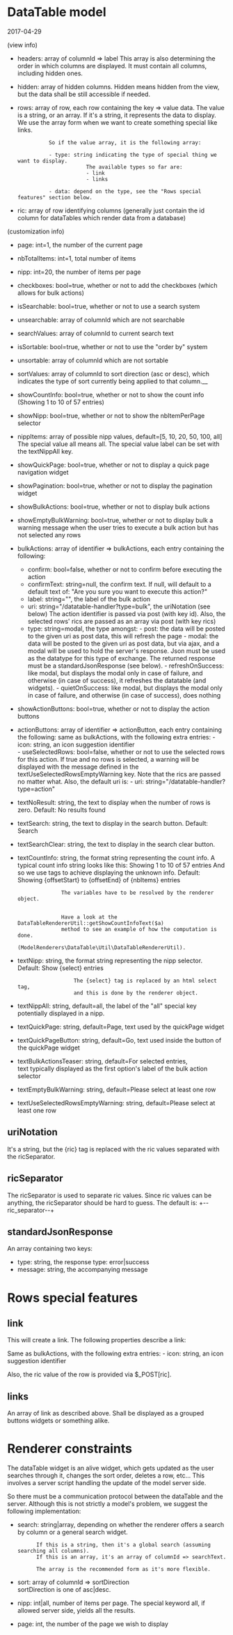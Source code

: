 DataTable model
===================
2017-04-29



(view info)
- headers: array of columnId => label
                This array is also determining the order in which columns are displayed.
                It must contain all columns, including hidden ones.
- hidden: array of hidden columns.
                Hidden means hidden from the view, but the data shall be still accessible if needed.
- rows: array of row, each row containing the key => value data.
                The value is a string, or an array.
                If it's a string, it represents the data to display.
                We use the array form when we want to create something special like links.
                
                So if the value array, it is the following array:
                
                - type: string indicating the type of special thing we want to display.
                            The available types so far are:
                            - link
                            - links
                
                - data: depend on the type, see the "Rows special features" section below.
                
- ric: array of row identifying columns (generally just contain the id column for dataTables which render data from a database)
                
                
                
                
                

                
(customization info)
- page: int=1, the number of the current page                
- nbTotalItems: int=1, total number of items                
- nipp: int=20, the number of items per page
- checkboxes: bool=true, whether or not to add the checkboxes (which allows for bulk actions)
- isSearchable: bool=true, whether or not to use a search system
- unsearchable: array of columnId which are not searchable
- searchValues: array of columnId to current search text
- isSortable: bool=true, whether or not to use the "order by" system
- unsortable: array of columnId which are not sortable 
- sortValues: array of columnId to sort direction (asc or desc), which indicates the 
                type of sort currently being applied to that column.__
                
- showCountInfo: bool=true, whether or not to show the count info (Showing 1 to 10 of 57 entries)
- showNipp: bool=true, whether or not to show the nbItemPerPage selector
- nippItems: array of possible nipp values, default=\[5, 10, 20, 50, 100, all]
                The special value all means all.
                The special value label can be set with the textNippAll key.
                
- showQuickPage: bool=true, whether or not to display a quick page navigation widget
- showPagination: bool=true, whether or not to display the pagination widget
- showBulkActions: bool=true, whether or not to display bulk actions
- showEmptyBulkWarning: bool=true, whether or not to display bulk a warning message when the user tries
                            to execute a bulk action but has not selected any rows
- bulkActions: array of identifier => bulkActions, each entry containing the following:
    - confirm: bool=false, whether or not to confirm before executing the action
    - confirmText: string=null, the confirm text. If null, will default to 
                    a default text of: "Are you sure you want to execute this action?"
    - label: string="", the label of the bulk action
    - uri: string="/datatable-handler?type=bulk", the uriNotation (see below)
                        The action identifier is passed via post (with key id).
                        Also, the selected rows' rics are passed as an array via post (with key rics)
    - type: string=modal, the type amongst:
            - post: the data will be posted to the given uri as post data, this will refresh the page
            - modal: the data will be posted to the given uri as post data, but via ajax, and a modal
                        will be used to hold the server's response.
                        Json must be used as the datatype for this type of exchange.
                        The returned response must be a standardJsonResponse (see below).
            - refreshOnSuccess: like modal, but displays the modal only in case of failure,
                        and otherwise (in case of success), it refreshes the datatable (and widgets).
            - quietOnSuccess: like modal, but displays the modal only in case of failure,
                        and otherwise (in case of success), does nothing
                              
            
- showActionButtons: bool=true, whether or not to display the action buttons
- actionButtons: array of identifier => actionButton, each entry containing the following:
                same as bulkActions, with the following extra entries:
                    - icon: string, an icon suggestion identifier    
                    - useSelectedRows: bool=false, whether or not to use the selected rows for this action.
                                        If true and no rows is selected, a warning will be displayed with the message
                                        defined in the textUseSelectedRowsEmptyWarning key.
                                        Note that the rics are passed no matter what.
                Also, the default uri is:
                - uri: string="/datatable-handler?type=action"
                

            
- textNoResult: string, the text to display when the number of rows is zero.
                Default: No results found
- textSearch: string, the text to display in the search button.
                Default: Search
- textSearchClear: string, the text to display in the search clear button.
- textCountInfo: string, the format string representing the count info.
                    A typical count info string looks like this:
                    Showing 1 to 10 of 57 entries
                    And so we use tags to achieve displaying the unknown info.
                    Default: Showing {offsetStart} to {offsetEnd} of {nbItems} entries
                    
                    The variables have to be resolved by the renderer object.
                    
                    
                    Have a look at the DataTableRendererUtil::getShowCountInfoText($a)
                    method to see an example of how the computation is done.
                    (ModelRenderers\DataTable\Util\DataTableRendererUtil).
- textNipp: string, the format string representing the nipp selector.
            Default: Show {select} entries
            
                        The {select} tag is replaced by an html select tag,
                        and this is done by the renderer object.
- textNippAll: string, default=all,
                    the label of the "all" special key potentially displayed in a nipp.  
- textQuickPage: string, default=Page, text used by the quickPage widget
- textQuickPageButton: string, default=Go, text used inside the button of the quickPage widget
- textBulkActionsTeaser: string, default=For selected entries,  
                            text typically displayed as the first option's label of the bulk action selector
- textEmptyBulkWarning: string, default=Please select at least one row  
- textUseSelectedRowsEmptyWarning: string, default=Please select at least one row  
                    
                    
                    
                    
                    
                    
                    
            
            
            
            

            
uriNotation         
------------
It's a string, but the {ric} tag is replaced with the ric values separated with the ricSeparator.
  
ricSeparator
---------------
The ricSeparator is used to separate ric values.
Since ric values can be anything, the ricSeparator should be hard to guess.
The default is: +--ric_separator--+


standardJsonResponse
-----------------
An array containing two keys:
- type: string, the response type: error|success
- message: string, the accompanying message 



Rows special features
=========================

link
---------
This will create a link.
The following properties describe a link:


Same as bulkActions, with the following extra entries:
    - icon: string, an icon suggestion identifier
    
Also, the ric value of the row is provided via $_POST\[ric].


links
---------
An array of link as described above.
Shall be displayed as a grouped buttons widgets or something alike.





Renderer constraints
========================
The dataTable widget is an alive widget, which gets updated as the user searches through it,
changes the sort order, deletes a row, etc...
This involves a server script handling the update of the model server side.

So there must be a communication protocol between the dataTable and the server.
Although this is not strictly a model's problem, we suggest the following implementation:





- search: string|array,
            depending on whether the renderer offers a search by column or a general search widget.
            
            If this is a string, then it's a global search (assuming searching all columns). 
            If this is an array, it's an array of columnId => searchText.
             
            The array is the recommended form as it's more flexible.
- sort: array of columnId => sortDirection  
                sortDirection is one of asc|desc.
- nipp: int|all, number of items per page. 
                    The special keyword all, if allowed server side, yields all the results.
- page: int, the number of the page we wish to display 
                      
                
            



